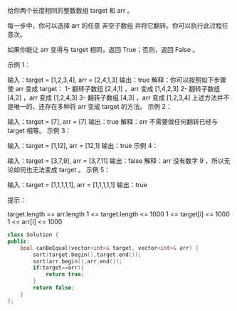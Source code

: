 给你两个长度相同的整数数组 target 和 arr 。

每一步中，你可以选择 arr 的任意 非空子数组 并将它翻转。你可以执行此过程任意次。

如果你能让 arr 变得与 target 相同，返回 True；否则，返回 False 。

 

示例 1：

输入：target = [1,2,3,4], arr = [2,4,1,3]
输出：true
解释：你可以按照如下步骤使 arr 变成 target：
1- 翻转子数组 [2,4,1] ，arr 变成 [1,4,2,3]
2- 翻转子数组 [4,2] ，arr 变成 [1,2,4,3]
3- 翻转子数组 [4,3] ，arr 变成 [1,2,3,4]
上述方法并不是唯一的，还存在多种将 arr 变成 target 的方法。
示例 2：

输入：target = [7], arr = [7]
输出：true
解释：arr 不需要做任何翻转已经与 target 相等。
示例 3：

输入：target = [1,12], arr = [12,1]
输出：true
示例 4：

输入：target = [3,7,9], arr = [3,7,11]
输出：false
解释：arr 没有数字 9 ，所以无论如何也无法变成 target 。
示例 5：

输入：target = [1,1,1,1,1], arr = [1,1,1,1,1]
输出：true


提示：

target.length == arr.length
1 <= target.length <= 1000
1 <= target[i] <= 1000
1 <= arr[i] <= 1000

```cpp
class Solution {
public:
    bool canBeEqual(vector<int>& target, vector<int>& arr) {
        sort(target.begin(),target.end());
        sort(arr.begin(),arr.end());
        if(target==arr){
            return true;
        }
        return false;
    }
};
```


